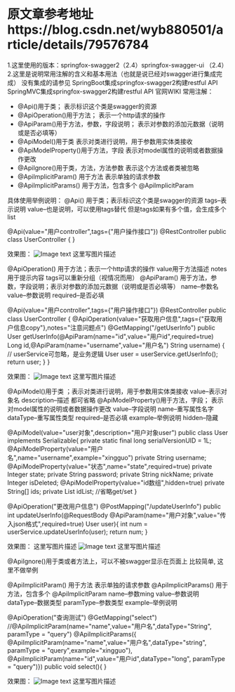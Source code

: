 # 原文章参考地址https://blog.csdn.net/wyb880501/article/details/79576784
1.这里使用的版本：springfox-swagger2（2.4）springfox-swagger-ui （2.4） 
2.这里是说明常用注解的含义和基本用法（也就是说已经对swagger进行集成完成） 
没有集成的请参见 
SpringBoot集成springfox-swagger2构建restful API 
SpringMVC集成springfox-swagger2构建restful API 
官网WIKI 
常用注解： 
- @Api()用于类； 
表示标识这个类是swagger的资源 
- @ApiOperation()用于方法； 
表示一个http请求的操作 
- @ApiParam()用于方法，参数，字段说明； 
表示对参数的添加元数据（说明或是否必填等） 
- @ApiModel()用于类 
表示对类进行说明，用于参数用实体类接收 
- @ApiModelProperty()用于方法，字段 
表示对model属性的说明或者数据操作更改 
- @ApiIgnore()用于类，方法，方法参数 
表示这个方法或者类被忽略 
- @ApiImplicitParam() 用于方法 
表示单独的请求参数 
- @ApiImplicitParams() 用于方法，包含多个 @ApiImplicitParam

具体使用举例说明： 
@Api() 
用于类；表示标识这个类是swagger的资源 
tags–表示说明 
value–也是说明，可以使用tags替代 
但是tags如果有多个值，会生成多个list

@Api(value="用户controller",tags={"用户操作接口"})
@RestController
public class UserController { }
 

效果图： 
![Image text](https://github.com/your_github/address/blob/master/image/1.png)
这里写图片描述

@ApiOperation() 用于方法；表示一个http请求的操作 
value用于方法描述 
notes用于提示内容 
tags可以重新分组（视情况而用） 
@ApiParam() 用于方法，参数，字段说明；表示对参数的添加元数据（说明或是否必填等） 
name–参数名 
value–参数说明 
required–是否必填

@Api(value="用户controller",tags={"用户操作接口"})
@RestController
public class UserController { @ApiOperation(value="获取用户信息",tags={"获取用户信息copy"},notes="注意问题点") @GetMapping("/getUserInfo") public User getUserInfo(@ApiParam(name="id",value="用户id",required=true) Long id,@ApiParam(name="username",value="用户名") String username) { // userService可忽略，是业务逻辑 User user = userService.getUserInfo(); return user; } }
 

效果图： 
![Image text](https://github.com/your_github/address/blob/master/image/1.png)
这里写图片描述

@ApiModel()用于类 ；表示对类进行说明，用于参数用实体类接收 
value–表示对象名 
description–描述 
都可省略 
@ApiModelProperty()用于方法，字段； 表示对model属性的说明或者数据操作更改 
value–字段说明 
name–重写属性名字 
dataType–重写属性类型 
required–是否必填 
example–举例说明 
hidden–隐藏

@ApiModel(value="user对象",description="用户对象user")
public class User implements Serializable{ private static final long serialVersionUID = 1L; @ApiModelProperty(value="用户名",name="username",example="xingguo") private String username; @ApiModelProperty(value="状态",name="state",required=true) private Integer state; private String password; private String nickName; private Integer isDeleted; @ApiModelProperty(value="id数组",hidden=true) private String[] ids; private List<String> idList; //省略get/set }
 

 

  @ApiOperation("更改用户信息")
  @PostMapping("/updateUserInfo")
  public int updateUserInfo(@RequestBody @ApiParam(name="用户对象",value="传入json格式",required=true) User user){ int num = userService.updateUserInfo(user); return num; }
 

 

效果图： 
这里写图片描述
![Image text](https://github.com/your_github/address/blob/master/image/1.png)
这里写图片描述

@ApiIgnore()用于类或者方法上，可以不被swagger显示在页面上 
比较简单, 这里不做举例

@ApiImplicitParam() 用于方法 
表示单独的请求参数 
@ApiImplicitParams() 用于方法，包含多个 @ApiImplicitParam 
name–参数ming 
value–参数说明 
dataType–数据类型 
paramType–参数类型 
example–举例说明

  @ApiOperation("查询测试")
  @GetMapping("select")
  //@ApiImplicitParam(name="name",value="用户名",dataType="String", paramType = "query") @ApiImplicitParams({ @ApiImplicitParam(name="name",value="用户名",dataType="string", paramType = "query",example="xingguo"), @ApiImplicitParam(name="id",value="用户id",dataType="long", paramType = "query")}) public void select(){ }
 

效果图： 
![Image text](https://github.com/your_github/address/blob/master/image/1.png)
这里写图片描述